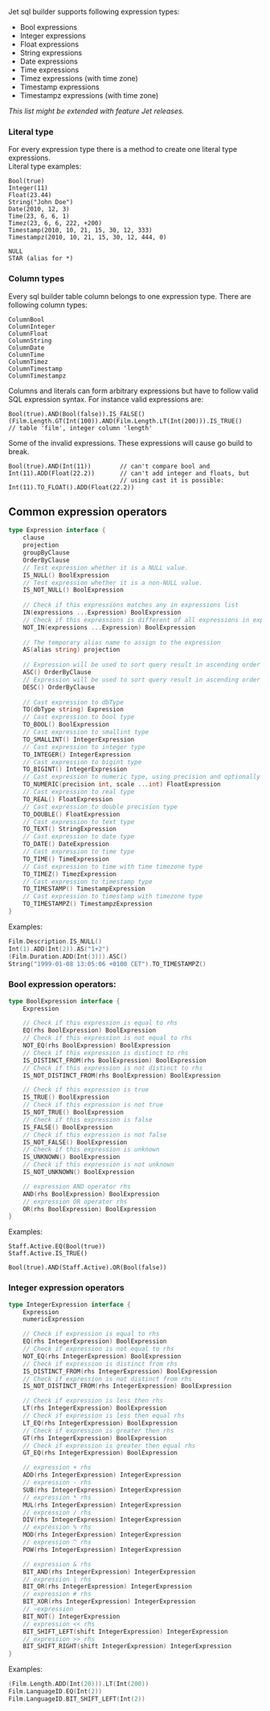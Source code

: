 
Jet sql builder supports following expression types:

 - Bool expressions
 - Integer expressions
 - Float expressions
 - String expressions
 - Date expressions
 - Time expressions
 - Timez expressions (with time zone)
 - Timestamp expressions
 - Timestampz expressions (with time zone)
 
_This list might be extended with feature Jet releases._  

### Literal type
For every expression type there is a method to create one literal type expressions.  
Literal type examples:

```
Bool(true)  
Integer(11)  
Float(23.44)  
String("John Doe")  
Date(2010, 12, 3)  
Time(23, 6, 6, 1)  
Timez(23, 6, 6, 222, +200)  
Timestamp(2010, 10, 21, 15, 30, 12, 333)  
Timestampz(2010, 10, 21, 15, 30, 12, 444, 0)

NULL
STAR (alias for *)  
```

### Column types
Every sql builder table column belongs to one expression type. There are following column types:
```
ColumnBool
ColumnInteger
ColumnFloat
ColumnString
ColumnDate
ColumnTime
ColumnTimez
ColumnTimestamp
ColumnTimestampz
```

Columns and literals can form arbitrary expressions but have to follow valid SQL expression syntax.
For instance valid expressions are:

```
Bool(true).AND(Bool(false)).IS_FALSE()
(Film.Length.GT(Int(100)).AND(Film.Length.LT(Int(200))).IS_TRUE()          // table 'film', integer column 'length'
```

Some of the invalid expressions. These expressions will cause go build to break.

```
Bool(true).AND(Int(11))        // can't compare bool and
Int(11).ADD(Float(22.2))       // can't add integer and floats, but 
                               // using cast it is possible: Int(11).TO_FLOAT().ADD(Float(22.2))
```

## Common expression operators

```go
type Expression interface {
    clause
    projection
    groupByClause
    OrderByClause
    // Test expression whether it is a NULL value.
    IS_NULL() BoolExpression
    // Test expression whether it is a non-NULL value.
    IS_NOT_NULL() BoolExpression
    
    // Check if this expressions matches any in expressions list
    IN(expressions ...Expression) BoolExpression
    // Check if this expressions is different of all expressions in expressions list
    NOT_IN(expressions ...Expression) BoolExpression
    
    // The temporary alias name to assign to the expression
    AS(alias string) projection
    
    // Expression will be used to sort query result in ascending order
    ASC() OrderByClause
    // Expression will be used to sort query result in ascending order
    DESC() OrderByClause
    
    // Cast expression to dbType
    TO(dbType string) Expression
    // Cast expression to bool type
    TO_BOOL() BoolExpression
    // Cast expression to smallint type
    TO_SMALLINT() IntegerExpression
    // Cast expression to integer type
    TO_INTEGER() IntegerExpression
    // Cast expression to bigint type
    TO_BIGINT() IntegerExpression
    // Cast expression to numeric type, using precision and optionally scale
    TO_NUMERIC(precision int, scale ...int) FloatExpression
    // Cast expression to real type
    TO_REAL() FloatExpression
    // Cast expression to double precision type
    TO_DOUBLE() FloatExpression
    // Cast expression to text type
    TO_TEXT() StringExpression
    // Cast expression to date type
    TO_DATE() DateExpression
    // Cast expression to time type
    TO_TIME() TimeExpression
    // Cast expression to time with time timezone type
    TO_TIMEZ() TimezExpression
    // Cast expression to timestamp type
    TO_TIMESTAMP() TimestampExpression
    // Cast expression to timestamp with timezone type
    TO_TIMESTAMPZ() TimestampzExpression
}
```
Examples:
```go
Film.Description.IS_NULL()
Int(1).ADD(Int(2)).AS("1+2")
(Film.Duration.ADD(Int(3))).ASC()
String("1999-01-08 13:05:06 +0100 CET").TO_TIMESTAMPZ()
```

### Bool expression operators:
```go
type BoolExpression interface {
	Expression

	// Check if this expression is equal to rhs
	EQ(rhs BoolExpression) BoolExpression
	// Check if this expression is not equal to rhs
	NOT_EQ(rhs BoolExpression) BoolExpression
	// Check if this expression is distinct to rhs
	IS_DISTINCT_FROM(rhs BoolExpression) BoolExpression
	// Check if this expression is not distinct to rhs
	IS_NOT_DISTINCT_FROM(rhs BoolExpression) BoolExpression

	// Check if this expression is true
	IS_TRUE() BoolExpression
	// Check if this expression is not true
	IS_NOT_TRUE() BoolExpression
	// Check if this expression is false
	IS_FALSE() BoolExpression
	// Check if this expression is not false
	IS_NOT_FALSE() BoolExpression
	// Check if this expression is unknown
	IS_UNKNOWN() BoolExpression
	// Check if this expression is not unknown
	IS_NOT_UNKNOWN() BoolExpression

	// expression AND operator rhs
	AND(rhs BoolExpression) BoolExpression
	// expression OR operator rhs
	OR(rhs BoolExpression) BoolExpression
}
```

Examples:
```
Staff.Active.EQ(Bool(true))
Staff.Active.IS_TRUE()

Bool(true).AND(Staff.Active).OR(Bool(false))
```

### Integer expression operators

```go
type IntegerExpression interface {
	Expression
	numericExpression

	// Check if expression is equal to rhs
	EQ(rhs IntegerExpression) BoolExpression
	// Check if expression is not equal to rhs
	NOT_EQ(rhs IntegerExpression) BoolExpression
	// Check if expression is distinct from rhs
	IS_DISTINCT_FROM(rhs IntegerExpression) BoolExpression
	// Check if expression is not distinct from rhs
	IS_NOT_DISTINCT_FROM(rhs IntegerExpression) BoolExpression

	// Check if expression is less then rhs
	LT(rhs IntegerExpression) BoolExpression
	// Check if expression is less then equal rhs
	LT_EQ(rhs IntegerExpression) BoolExpression
	// Check if expression is greater then rhs
	GT(rhs IntegerExpression) BoolExpression
	// Check if expression is greater then equal rhs
	GT_EQ(rhs IntegerExpression) BoolExpression

	// expression + rhs
	ADD(rhs IntegerExpression) IntegerExpression
	// expression - rhs
	SUB(rhs IntegerExpression) IntegerExpression
	// expression * rhs
	MUL(rhs IntegerExpression) IntegerExpression
	// expression / rhs
	DIV(rhs IntegerExpression) IntegerExpression
	// expression % rhs
	MOD(rhs IntegerExpression) IntegerExpression
	// expression ^ rhs
	POW(rhs IntegerExpression) IntegerExpression

	// expression & rhs
	BIT_AND(rhs IntegerExpression) IntegerExpression
	// expression | rhs
	BIT_OR(rhs IntegerExpression) IntegerExpression
	// expression # rhs
	BIT_XOR(rhs IntegerExpression) IntegerExpression
	// ~expression
	BIT_NOT() IntegerExpression
	// expression << rhs
	BIT_SHIFT_LEFT(shift IntegerExpression) IntegerExpression
	// expression >> rhs
	BIT_SHIFT_RIGHT(shift IntegerExpression) IntegerExpression
}
```

Examples:
```go
(Film.Length.ADD(Int(20))).LT(Int(200))
Film.LanguageID.EQ(Int(2))
Film.LanguageID.BIT_SHIFT_LEFT(Int(2))
```